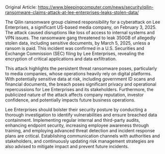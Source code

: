 Original Article: https://www.bleepingcomputer.com/news/security/qilin-ransomware-claims-attack-at-lee-enterprises-leaks-stolen-data/

The Qilin ransomware group claimed responsibility for a cyberattack on Lee Enterprises, a significant US-based media company, on February 3, 2025. The attack caused disruptions like loss of access to internal systems and VPN issues. The ransomware gang threatened to leak 350GB of allegedly stolen data, including sensitive documents, by March 5, 2025, unless a ransom is paid. This incident was confirmed in a U.S. Securities and Exchange Commission (SEC) filing by Lee Enterprises, revealing the encryption of critical applications and data exfiltration.

This attack highlights the persistent threat ransomware poses, particularly to media companies, whose operations heavily rely on digital platforms. With potentially sensitive data at risk, including government ID scans and financial documents, the breach poses significant privacy and operational repercussions for Lee Enterprises and its stakeholders. Furthermore, the publicized nature of the attack affects company reputation, investor confidence, and potentially impacts future business operations.

Lee Enterprises should bolster their security posture by conducting a thorough investigation to identify vulnerabilities and ensure breached data containment. Implementing regular internal and third-party audits, enhancing endpoint security, increasing employee awareness through training, and employing advanced threat detection and incident response plans are critical. Establishing communication channels with authorities and stakeholders, and continuously updating risk management strategies are also advised to mitigate impact and prevent future incidents.